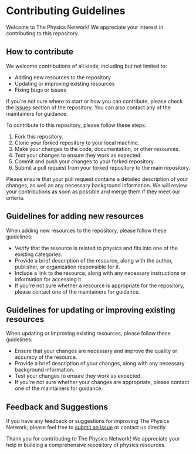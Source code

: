 # Contributing Guidelines

Welcome to The Physics Network! We appreciate your interest in contributing to this repository. 

## How to contribute

We welcome contributions of all kinds, including but not limited to:

- Adding new resources to the repository
- Updating or improving existing resources
- Fixing bugs or issues

If you're not sure where to start or how you can contribute, please check the [Issues](https://github.com/physics2023/awesome-physics/issues) section of the repository. You can also contact any of the maintainers for guidance.

To contribute to this repository, please follow these steps:

1. Fork this repository.
2. Clone your forked repository to your local machine.
3. Make your changes to the code, documentation, or other resources.
4. Test your changes to ensure they work as expected.
5. Commit and push your changes to your forked repository.
6. Submit a pull request from your forked repository to the main repository.

Please ensure that your pull request contains a detailed description of your changes, as well as any necessary background information. We will review your contributions as soon as possible and merge them if they meet our criteria.

## Guidelines for adding new resources

When adding new resources to the repository, please follow these guidelines:

- Verify that the resource is related to physics and fits into one of the existing categories.
- Provide a brief description of the resource, along with the author, publisher, or organization responsible for it.
- Include a link to the resource, along with any necessary instructions or information for accessing it.
- If you're not sure whether a resource is appropriate for the repository, please contact one of the maintainers for guidance.

## Guidelines for updating or improving existing resources

When updating or improving existing resources, please follow these guidelines:

- Ensure that your changes are necessary and improve the quality or accuracy of the resource.
- Provide a brief description of your changes, along with any necessary background information.
- Test your changes to ensure they work as expected.
- If you're not sure whether your changes are appropriate, please contact one of the maintainers for guidance.

## Feedback and Suggestions

If you have any feedback or suggestions for improving The Physics Network, please feel free to [submit an issue](https://github.com/physics2023/awesome-physics/issues) or contact us directly.

Thank you for contributing to The Physics Network! We appreciate your help in building a comprehensive repository of physics resources.
